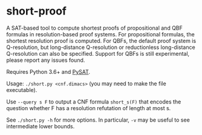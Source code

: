 # short-proof

A SAT-based tool to compute shortest proofs of propositional and QBF formulas in resolution-based proof systems.
For propositional formulas, the shortest resolution proof is computed.
For QBFs, the default proof system is Q-resolution, but long-distance Q-resolution or reductionless long-distance Q-resolution can also be specified.
Support for QBFs is still experimental, please report any issues found.

Requires Python 3.6+ and [PySAT](https://pysathq.github.io/).

Usage: `./short.py <cnf.dimacs>` (you may need to make the file executable).

Use `--query s F` to output a CNF formula `short_s(F)` that encodes the question whether F has a resolution refutation of length at most s.

See `./short.py -h` for more options. In particular, `-v` may be useful to see intermediate lower bounds.
